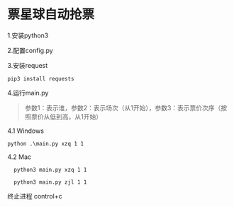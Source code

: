 # 票星球自动抢票

1.安装python3

2.配置config.py

3.安装request
```shell
pip3 install requests
```

4.运行main.py

> 参数1：表示谁，参数2：表示场次（从1开始），参数3：表示票价次序（按照票价从低到高，从1开始）

4.1 Windows
```shell
python .\main.py xzq 1 1
```
4.2 Mac
```shell
  python3 main.py xzq 1 1
```
```shell
  python3 main.py zjl 1 1
```
终止进程
control+c